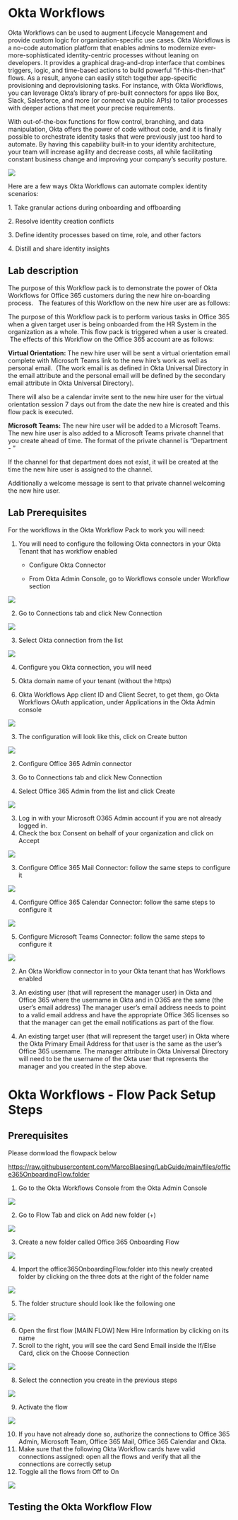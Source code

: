 # Okta Workflows

Okta Workflows can be used to augment Lifecycle Management and provide custom logic for organization-specific use cases. Okta Workflows is a no-code automation platform that enables admins to modernize ever-more-sophisticated identity-centric processes without leaning on developers. It provides a graphical drag-and-drop interface that combines triggers, logic, and time-based actions to build powerful “if-this-then-that” flows. As a result, anyone can easily stitch together app-specific provisioning and deprovisioning tasks. For instance, with Okta Workflows, you can leverage Okta’s library of pre-built connectors for apps like Box, Slack, Salesforce, and more (or connect via public APIs) to tailor processes with deeper actions that meet your precise requirements.

With out-of-the-box functions for flow control, branching, and data manipulation, Okta offers the power of code without code, and it is finally possible to orchestrate identity tasks that were previously just too hard to automate. By having this capability built-in to your identity architecture, your team will increase agility and decrease costs, all while facilitating constant business change and improving your company’s security posture.

![](https://raw.githubusercontent.com/MarcoBlaesing/LabGuide/main/images/006-1/image6.png)

Here are a few ways Okta Workflows can automate complex identity scenarios:

1\. Take granular actions during onboarding and offboarding

2\. Resolve identity creation conflicts

3\. Define identity processes based on time, role, and other factors

4\. Distill and share identity insights

## Lab description

The purpose of this Workflow pack is to demonstrate the power of Okta Workflows for Office 365 customers during the new hire on-boarding process.   The features of this Workflow on the new hire user are as follows:

The purpose of this Workflow pack is to perform various tasks in Office 365 when a given target user is being onboarded from the HR System in the organization as a whole. This flow pack is triggered when a user is created.  The effects of this Workflow on the Office 365 account are as follows:

**Virtual Orientation:** The new hire user will be sent a virtual orientation email complete with Microsoft Teams link to the new hire’s work as well as personal email.  (The work email is as defined in Okta Universal Directory in the email attribute and the personal email will be defined by the secondary email attribute in Okta Universal Directory).

There will also be a calendar invite sent to the new hire user for the virtual orientation session 7 days out from the date the new hire is created and this flow pack is executed.

**Microsoft Teams:** The new hire user will be added to a Microsoft Teams. The new hire user is also added to a Microsoft Teams private channel that you create ahead of time. The format of the private channel is “Department - <department in the new hire users department attribute in Okta Universal Directory>”

If the channel for that department does not exist, it will be created at the time the new hire user is assigned to the channel.  
  
Additionally a welcome message is sent to that private channel welcoming the new hire user.  

## Lab Prerequisites

For the workflows in the Okta Workflow Pack to work you will need:

1. You will need to configure the following Okta connectors in your Okta Tenant that has workflow enabled

   * Configure Okta Connector

   * From Okta Admin Console, go to Workflows console under Workflow section

![](https://raw.githubusercontent.com/MarcoBlaesing/LabGuide/main/images/006-1/image7.png)

2. Go to Connections tab and click New Connection

![](https://raw.githubusercontent.com/MarcoBlaesing/LabGuide/main/images/006-1/image13.png)

3. Select Okta connection from the list

![](https://raw.githubusercontent.com/MarcoBlaesing/LabGuide/main/images/006-1/image11.png)

4. Configure you Okta connection, you will need

1. Okta domain name of your tenant (without the https)
2. Okta Workflows App client ID and Client Secret, to get them, go Okta Workflows OAuth application, under Applications in the Okta Admin console

![](https://raw.githubusercontent.com/MarcoBlaesing/LabGuide/main/images/006-1/image18.png)

3. The configuration will look like this, click on Create button

![](https://raw.githubusercontent.com/MarcoBlaesing/LabGuide/main/images/006-1/image4.png)

2. Configure Office 365 Admin connector

1. Go to Connections tab and click New Connection
2. Select Office 365 Admin from the list and click Create

![](https://raw.githubusercontent.com/MarcoBlaesing/LabGuide/main/images/006-1/image8.png)

3. Log in with your Microsoft O365 Admin account if you are not already logged in.
4. Check the box Consent on behalf of your organization and click on Accept

![](https://raw.githubusercontent.com/MarcoBlaesing/LabGuide/main/images/006-1/image1.png)

3. Configure Office 365 Mail Connector: follow the same steps to configure it

![](https://raw.githubusercontent.com/MarcoBlaesing/LabGuide/main/images/006-1/image17.png)

4. Configure Office 365 Calendar Connector: follow the same steps to configure it

![](https://raw.githubusercontent.com/MarcoBlaesing/LabGuide/main/images/006-1/image3.png)

5. Configure Microsoft Teams Connector: follow the same steps to configure it

![](https://raw.githubusercontent.com/MarcoBlaesing/LabGuide/main/images/006-1/image14.png)

2. An Okta Workflow connector in to your Okta tenant that has Workflows enabled

1. An existing user (that will represent the manager user) in Okta and Office 365 where the username in Okta and in O365 are the same (the user’s email address) The manager user’s email address needs to point to a valid email address and have the appropriate Office 365 licenses so that the manager can get the email notifications as part of the flow.
2. An existing target user (that will represent the target user) in Okta where the Okta Primary Email Address for that user is the same as the user’s Office 365 username. The manager attribute in Okta Universal Directory will need to be the username of the Okta user that represents the manager and you created in the step above.

# Okta Workflows - Flow Pack Setup Steps

## Prerequisites

Please donwload the flowpack below

https://raw.githubusercontent.com/MarcoBlaesing/LabGuide/main/files/office365OnboardingFlow.folder

1. Go to the Okta Workflows Console from the Okta Admin Console

![](https://raw.githubusercontent.com/MarcoBlaesing/LabGuide/main/images/006-1/image7.png)

2. Go to Flow Tab and click on Add new folder (+)

![](https://raw.githubusercontent.com/MarcoBlaesing/LabGuide/main/images/006-1/image16.png)

3. Create a new folder called Office 365 Onboarding Flow

![](https://raw.githubusercontent.com/MarcoBlaesing/LabGuide/main/images/006-1/image2.png)

4. Import the office365OnboardingFlow.folder into this newly created folder by clicking on the three dots at the right of the folder name

![](https://raw.githubusercontent.com/MarcoBlaesing/LabGuide/main/images/006-1/image15.png)

5. The folder structure should look like the following one

![](https://raw.githubusercontent.com/MarcoBlaesing/LabGuide/main/images/006-1/image10.png)

6. Open the first flow \[MAIN FLOW\] New Hire Information by clicking on its name
7. Scroll to the right, you will see the card Send Email inside the If/Else Card, click on the Choose Connection

![](https://raw.githubusercontent.com/MarcoBlaesing/LabGuide/main/images/006-1/image9.png)

8. Select the connection you create in the previous steps

![](https://raw.githubusercontent.com/MarcoBlaesing/LabGuide/main/images/006-1/image12.png)

9. Activate the flow

![](https://raw.githubusercontent.com/MarcoBlaesing/LabGuide/main/images/006-1/image19.png)

10. If you have not already done so, authorize the connections to Office 365 Admin, Microsoft Team, Office 365 Mail, Office 365 Calendar and Okta.
11. Make sure that the following Okta Workflow cards have valid connections assigned: open all the flows and verify that all the connections are correctly setup
12. Toggle all the flows from Off to On

![](https://raw.githubusercontent.com/MarcoBlaesing/LabGuide/main/images/006-1/image5.png)

## Testing the Okta Workflow Flow
